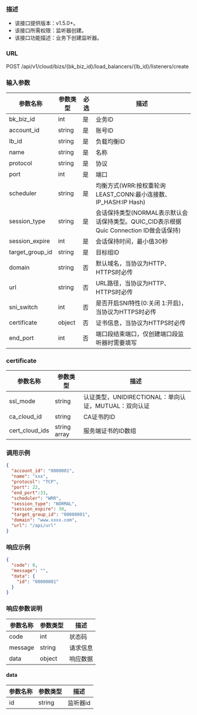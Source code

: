 ### 描述

- 该接口提供版本：v1.5.0+。
- 该接口所需权限：监听器创建。
- 该接口功能描述：业务下创建监听器。

### URL

POST /api/v1/cloud/bizs/{bk_biz_id}/load_balancers/{lb_id}/listeners/create

### 输入参数

| 参数名称            | 参数类型   | 必选 | 描述                                                           |
|-----------------|--------|----|--------------------------------------------------------------|
| bk_biz_id       | int    | 是  | 业务ID                                                         |
| account_id      | string | 是  | 账号ID                                                         |
| lb_id           | string | 是  | 负载均衡ID                                                       |
| name            | string | 是  | 名称                                                           |
| protocol        | string | 是  | 协议                                                           |
| port            | int    | 是  | 端口                                                           |
| scheduler       | string | 是  | 均衡方式(WRR:按权重轮询 LEAST_CONN:最小连接数、IP_HASH:IP Hash)             |
| session_type    | string | 是  | 会话保持类型(NORMAL表示默认会话保持类型。QUIC_CID表示根据Quic Connection ID做会话保持) |
| session_expire  | int    | 是  | 会话保持时间，最小值30秒                                                |
| target_group_id | string | 是  | 目标组ID                                                        |
| domain          | string | 否  | 默认域名，当协议为HTTP、HTTPS时必传                                       |
| url             | string | 否  | URL路径，当协议为HTTP、HTTPS时必传                                      |
| sni_switch      | int    | 否  | 是否开启SNI特性(0:关闭 1:开启)，当协议为HTTPS时必传                            |
| certificate     | object | 否  | 证书信息，当协议为HTTPS时必传                                            |
| end_port        | int    | 否  | 端口段结束端口，仅创建端口段监听器时需要填写                                       |

### certificate

| 参数名称           | 参数类型         | 描述                                   |
|----------------|--------------|--------------------------------------|
| ssl_mode       | string       | 认证类型，UNIDIRECTIONAL：单向认证，MUTUAL：双向认证 |
| ca_cloud_id    | string       | CA证书的ID                              |
| cert_cloud_ids | string array | 服务端证书的ID数组                           |

### 调用示例

```json
{
  "account_id": "0000001",
  "name": "xxx",
  "protocol": "TCP",
  "port": 22,
  "end_port":33,
  "scheduler": "WRR",
  "session_type": "NORMAL",
  "session_expire": 30,
  "target_group_id": "00000001",
  "domain": "www.xxxx.com",
  "url": "/api/url"
}
```

### 响应示例

```json
{
  "code": 0,
  "message": "",
  "data": {
    "id": "00000001"
  }
}
```

### 响应参数说明

| 参数名称    | 参数类型   | 描述   |
|---------|--------|------|
| code    | int    | 状态码  |
| message | string | 请求信息 |
| data    | object | 响应数据 |

#### data

| 参数名称 | 参数类型   | 描述    |
|------|--------|-------|
| id   | string | 监听器id |
